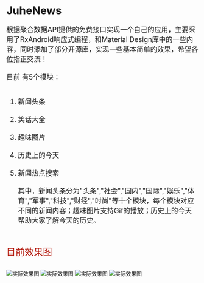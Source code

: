 # JuheNews
<font size=4>根据聚合数据API提供的免费接口实现一个自己的应用，主要采用了RxAndroid响应式编程，和Material Design库中的一些内容，同时添加了部分开源库，实现一些基本简单的效果，希望各位指正交流！</br></br>
目前 有5个模块：</br></br>
1. 新闻头条</br></br>
2. 笑话大全</br></br>
3. 趣味图片</br></br>
4. 历史上的今天</br></br>
5. 新闻热点搜索</br></br>
其中，新闻头条分为"头条","社会","国内","国际","娱乐","体育","军事","科技","财经","时尚"等十个模块，每个模块对应不同的新闻内容；趣味图片支持Gif的播放；历史上的今天帮助大家了解今天的历史。


</font>
</br></br>
<font color=bule size=5>目前效果图</font></br></br>

![实际效果图](https://github.com/onlyloveyd/JuheNews/blob/master/gif/GIF1.gif)
![实际效果图](https://github.com/onlyloveyd/JuheNews/blob/master/gif/GIF2.gif)
![实际效果图](https://github.com/onlyloveyd/JuheNews/blob/master/gif/GIF3.gif)
![实际效果图](https://github.com/onlyloveyd/JuheNews/blob/master/gif/GIF4.gif)

